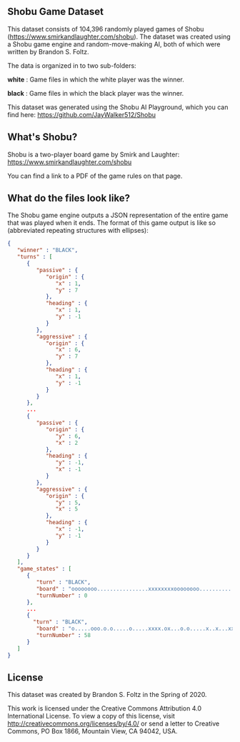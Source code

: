 Shobu Game Dataset
------------------

This dataset consists of 104,396 randomly played games of Shobu (https://www.smirkandlaughter.com/shobu). The dataset was created using a Shobu game engine and random-move-making AI, both of which were written by Brandon S. Foltz. 

The data is organized in to two sub-folders:

**white** : Game files in which the white player was the winner.

**black** : Game files in which the black player was the winner.

This dataset was generated using the Shobu AI Playground, which you can find here: https://github.com/JayWalker512/Shobu

What's Shobu?
-------------

Shobu is a two-player board game by Smirk and Laughter: https://www.smirkandlaughter.com/shobu

You can find a link to a PDF of the game rules on that page.

What do the files look like?
----------------------------

The Shobu game engine outputs a JSON representation of the entire game that was played when it ends. 
The format of this game output is like so (abbreviated repeating structures with ellipses): 

```json
{
   "winner" : "BLACK",
   "turns" : [
      {
         "passive" : {
            "origin" : {
               "x" : 1,
               "y" : 7
            },
            "heading" : {
               "x" : 1,
               "y" : -1
            }
         },
         "aggressive" : {
            "origin" : {
               "x" : 6,
               "y" : 7
            },
            "heading" : {
               "x" : 1,
               "y" : -1
            }
         }
      },
      ...
      {
         "passive" : {
            "origin" : {
               "y" : 6,
               "x" : 2
            },
            "heading" : {
               "y" : -1,
               "x" : -1
            }
         },
         "aggressive" : {
            "origin" : {
               "y" : 5,
               "x" : 5
            },
            "heading" : {
               "x" : -1,
               "y" : -1
            }
         }
      }
   ],
   "game_states" : [
      {
         "turn" : "BLACK",
         "board" : "oooooooo................xxxxxxxxoooooooo................xxxxxxxx",
         "turnNumber" : 0
      },
      ...
      {
        "turn" : "BLACK",
         "board" : "o.....ooo.o.o.....o.....xxxx.ox...o.o.....x..x...xx...x......x..",
         "turnNumber" : 58
      }
   ]
}

```

License
-------

This dataset was created by Brandon S. Foltz in the Spring of 2020.

This work is licensed under the Creative Commons Attribution 4.0 International License. To view a copy of this license, visit http://creativecommons.org/licenses/by/4.0/ or send a letter to Creative Commons, PO Box 1866, Mountain View, CA 94042, USA.